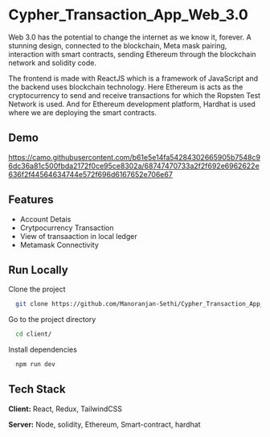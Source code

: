 # Cypher_Transaction_App_Web_3.0

Web 3.0 has the potential to change the internet as we know it, forever. A stunning design, connected to the blockchain, Meta mask pairing, interaction with smart contracts, sending Ethereum through the blockchain network and solidity code.

The frontend is made with ReactJS which is a framework of JavaScript and the backend uses blockchain technology. Here Ethereum is acts as the cryptocurrency to send and receive transactions for which the Ropsten Test Network is used. And for Ethereum development platform, Hardhat is used where we are deploying the smart contracts.



## Demo

https://camo.githubusercontent.com/b61e5e14fa54284302665905b7548c96dc36a81c500fbda2172f0ce95ce8302a/68747470733a2f2f692e6962622e636f2f44564634744e572f696d6167652e706e67
## Features

- Account Detais
- Crytpocurrency Transaction
- View of transaaction in local ledger
- Metamask Connectivity


## Run Locally

Clone the project

```bash
  git clone https://github.com/Manoranjan-Sethi/Cypher_Transaction_App_Web_3.0.git
```

Go to the project directory

```bash
  cd client/
```

Install dependencies

```bash
  npm run dev
```


## Tech Stack

**Client:** React, Redux, TailwindCSS

**Server:** Node, solidity, Ethereum, Smart-contract, hardhat



